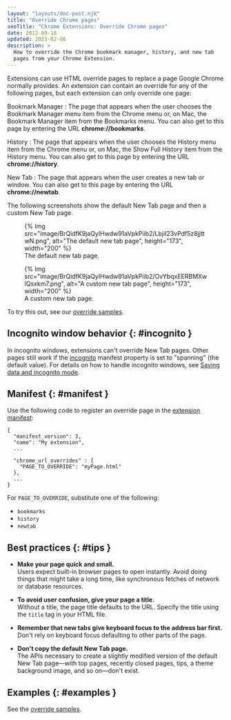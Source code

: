 ```yaml
---
layout: "layouts/doc-post.njk"
title: "Override Chrome pages"
seoTitle: "Chrome Extensions: Override Chrome pages"
date: 2012-09-18
updated: 2023-02-06
description: >
  How to override the Chrome bookmark manager, history, and new tab
  pages from your Chrome Extension.
---
```


Extensions can use HTML override pages to replace a page Google Chrome normally provides. An extension can contain an override for any of the following pages, but each extension can only override one page:

Bookmark Manager
: The page that appears when the user chooses the Bookmark Manager menu item
from the Chrome menu or, on Mac, the Bookmark Manager item from the Bookmarks menu. You can also
get to this page by entering the URL **chrome://bookmarks**.

History
: The page that appears when the user chooses the History menu item from the Chrome
menu or, on Mac, the Show Full History item from the History menu. You can also get to this page
by entering the URL **chrome://history**.

New Tab
: The page that appears when the user creates a new tab or window. You can also get to
this page by entering the URL **chrome://newtab**.

The following screenshots show the default New Tab page and then a custom New Tab page.

<figure>
  {% Img src="image/BrQidfK9jaQyIHwdw91aVpkPiib2/LbjiI23vPdf5z8jjttwN.png",
       alt="The default new tab page", height="173", width="200" %}
  <figcaption>The default new tab page.</figcaption>
</figure>

<figure>
  {% Img src="image/BrQidfK9jaQyIHwdw91aVpkPiib2/OvYbqxEERBMXwIQsxkm7.png",
       alt="A custom new tab page", height="173", width="200" %}
  <figcaption>A custom new tab page.</figcaption>
</figure>

To try this out, see our [override samples][1].

## Incognito window behavior {: #incognito }

In incognito windows, extensions can't override New Tab pages. Other pages still work if the [incognito][2] manifest property is
set to "spanning" (the default value). For details on how to handle incognito windows, see [Saving data and incognito mode][3].

## Manifest {: #manifest }

Use the following code to register an override page in the [extension manifest][4]:

```json/4-6
{
  "manifest_version": 3,
  "name": "My extension",
  ...

  "chrome_url_overrides" : {
    "PAGE_TO_OVERRIDE": "myPage.html"
  },
  ...
}
```

For `PAGE_TO_OVERRIDE`, substitute one of the following:

- `bookmarks`
- `history`
- `newtab`

## Best practices {: #tips }

* **Make your page quick and small.** <br/>Users expect built-in browser pages to open instantly. Avoid doing things that might take a long
time, like synchronous fetches of network or database resources.

* **To avoid user confusion, give your page a title.** <br/> Without a title, the page title defaults to the URL. Specify the title using the `title` tag in your HTML file.

* **Remember that new tabs give keyboard focus to the address bar first.** Don't rely on keyboard focus defaulting to other parts of the page.

* **Don't copy the default New Tab page.** <br/>The APIs necessary to create a slightly modified version of the default New Tab page—with top
pages, recently closed pages, tips, a theme background image, and so on—don't exist.

## Examples {: #examples }

See the [override samples][4].


[1]: /docs/extensions/mv3/samples#search:chrome_url_overrides
[2]: /docs/extensions/mv3/manifest/incognito
[3]: /docs/extensions/mv3/user_privacy#data-incognito
[4]: /docs/extensions/mv3/manifest/
